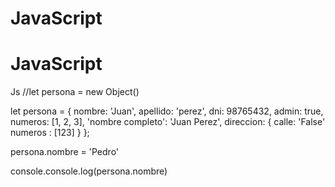 # JavaScript

<!DOCTYPE html>
<html lang="en">
<head>
    <meta charset="UTF-8">
    <meta http-equiv="X-UA-Compatible" content="IE=edge">
    <meta name="viewport" content="width=device-width, initial-scale=1.0">
    <title>Js</title>
    <link rel="stylesheet" href="script.js">

</head>
<body>
   <h1>JavaScript</h1>
</body>
</html>

Js
//let persona = new Object()

let persona = {
    nombre: 'Juan',
    apellido: 'perez',
    dni: 98765432,
    admin: true,
    numeros: [1, 2, 3],
    'nombre completo': 'Juan Perez',
    direccion: {
        calle: 'False'
        numeros : [123]
    }
};


persona.nombre = 'Pedro'

console.console.log(persona.nombre)
